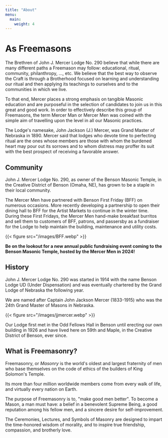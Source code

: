 ```yaml
---
title: "About"
menu:
  main:
    weight: 4
---
```


# As Freemasons

The Brethren of John J. Mercer Lodge No. 290 believe that while there are many different paths a Freemason may follow: educational, ritual, community, philanthropy, ..., etc. We believe that the best way to observe the Craft is through a Brotherhood focused on learning and understanding our ritual and then applying its teachings to ourselves and to the communities in which we live.

To that end, Mercer places a strong emphasis on tangible Masonic education and are purposeful in the selection of candidates to join us in this great and good work. In order to effectively describe this group of Freemasons, the term Mercer Man or Mercer Men was coined with the simple aim of travelling upon the level in all our Masonic practices.

The Lodge's namesake, John Jackson (J.) Mercer, was Grand Master of Nebraska in 1890. Mercer said that lodges who devote time to perfecting ritual are the ones whose members are those with whom the burdened heart may pour out its sorrows and to whom distress may proffer its suit with the best prospect of receiving a favorable answer.


## Community

John J. Mercer Lodge No. 290, as owner of the Benson Masonic Temple, in the Creative District of Benson (Omaha, NE), has grown to be a staple in their local community.

The Mercer Men have partnered with Benson First Friday (BFF) on numerous occasions. More recently developing a partnership to open their dining hall to BFF for the Artist Markets to continue in the winter time. During these First Fridays, the Mercer Men hand-make breakfast burritos and sell them to customers of BFF, patrons, and passersby as a fundraiser for the Lodge to help maintain the building, maintenance and utility costs.

{{< figure src="/images/BFF.webp" >}}


**Be on the lookout for a new annual public fundraising event coming to the Benson Masonic Temple, hosted by the Mercer Men in 2024!**

## History

John J. Mercer Lodge No. 290 was started in 1914 with the name Benson Lodge UD (Under Dispensation) and was eventually chartered by the Grand Lodge of Nebraska the following year.

We are named after Captain John Jackson Mercer (1833-1915) who was the 24th Grand Master of Masons in Nebraska.

{{< figure src="/images/jjmercer.webp" >}}

Our Lodge first met in the Odd Fellows Hall in Benson until erecting our own building in 1926 and have lived here on 59th and Maple, in the Creative District of Benson, ever since.

## What is Freemasonry?

Freemasonry, or _Masonry_ is the world's oldest and largest fraternity of men who base themselves on the code of ethics of the builders of King Solomon's Temple.

Its more than four million worldwide members come from every walk of life, and virtually every nation on Earth.

The purpose of Freemasonry is to, "make good men better". To become a Mason, a man must have: a belief in a benevolent Supreme Being, a good reputation among his fellow men, and a sincere desire for self-improvement.

The Ceremonies, Lectures, and Symbols of Masonry are designed to impart the time-honored wisdom of morality, and to inspire true friendship, compassion, and brotherly love.
